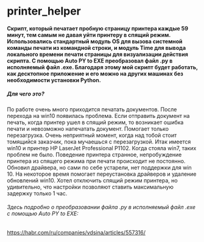 # printer_helper

#### Скрипт, который печатает пробную страницу принтера каждые 59 минут, тем самым не давая уйти принтеру в спящий режим. Использовались стандартный модуль OS для вызова системной команды печати из командной строки, и модуль Time для вывода локального времени печати страницы для визуализации действия скрипта. С помощью Auto PY to EXE преобразовал файл .py в исполняемый файл .exe. Благодаря этому мой скрипт будет работать, как десктопное приложение и его можно на других машинах без необходимости установки Python. 


##### Для чего это?
По работе очень много приходится печатать документов. После перехода на win10 появилась проблема. Если отправить документ на печать, когда принтер ушел в спящий режим, то возникает ошибка печати и невозможно напечатать документ. Помогает только перезагрузка. Очень неприятный момент, когда над тобой стоит томящийся заказчик, пока мучаешься с перезагрузкой.
Итак имеется win10 и принтер HP LaserJet Professional P1102. Когда стояла win7, таких проблем не было. Поведение принтера странное, непробуждение принтера из спящего режима при печати происходит не постоянно. 
Обновил драйвера, но сами по себе устарели, нет поддержки для win 10. На некоторое время помогает переустановка драйверов и удаление обновлений win10. Хотел отключить спящий режим принтера, но удивительно, что настройки позволяют ставить максимальную задержку только 1 час.


###### Здесь подробно о преобразовании файла .py в исполняемый файл .exe с помощью Auto PY to EXE:

https://habr.com/ru/companies/vdsina/articles/557316/


